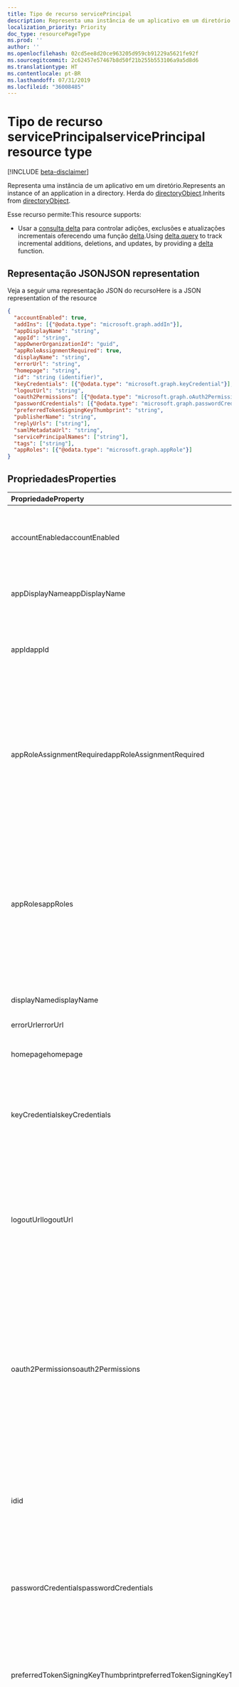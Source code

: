 ```yaml
---
title: Tipo de recurso servicePrincipal
description: Representa uma instância de um aplicativo em um diretório. Herda do directoryObject.
localization_priority: Priority
doc_type: resourcePageType
ms.prod: ''
author: ''
ms.openlocfilehash: 02cd5ee8d20ce963205d959cb91229a5621fe92f
ms.sourcegitcommit: 2c62457e57467b8d50f21b255b553106a9a5d8d6
ms.translationtype: HT
ms.contentlocale: pt-BR
ms.lasthandoff: 07/31/2019
ms.locfileid: "36008485"
---
```

# <a name="serviceprincipal-resource-type"></a><span data-ttu-id="36491-104">Tipo de recurso servicePrincipal</span><span class="sxs-lookup"><span data-stu-id="36491-104">servicePrincipal resource type</span></span>

[!INCLUDE [beta-disclaimer](../../includes/beta-disclaimer.md)]

<span data-ttu-id="36491-105">Representa uma instância de um aplicativo em um diretório.</span><span class="sxs-lookup"><span data-stu-id="36491-105">Represents an instance of an application in a directory.</span></span> <span data-ttu-id="36491-106">Herda do [directoryObject](directoryobject.md).</span><span class="sxs-lookup"><span data-stu-id="36491-106">Inherits from [directoryObject](directoryobject.md).</span></span>

<span data-ttu-id="36491-107">Esse recurso permite:</span><span class="sxs-lookup"><span data-stu-id="36491-107">This resource supports:</span></span>

- <span data-ttu-id="36491-108">Usar a [consulta delta](/graph/delta-query-overview) para controlar adições, exclusões e atualizações incrementais oferecendo uma função [delta](../api/serviceprincipal-delta.md).</span><span class="sxs-lookup"><span data-stu-id="36491-108">Using [delta query](/graph/delta-query-overview) to track incremental additions, deletions, and updates, by providing a [delta](../api/serviceprincipal-delta.md) function.</span></span>

## <a name="json-representation"></a><span data-ttu-id="36491-109">Representação JSON</span><span class="sxs-lookup"><span data-stu-id="36491-109">JSON representation</span></span>
<span data-ttu-id="36491-110">Veja a seguir uma representação JSON do recurso</span><span class="sxs-lookup"><span data-stu-id="36491-110">Here is a JSON representation of the resource</span></span>

<!-- {
  "blockType": "resource",
  "optionalProperties": [
    "appRoleAssignedTo",
    "appRoleAssignments",
    "createdObjects",
    "createdOnBehalfOf",
    "memberOf",
    "oauth2PermissionGrants",
    "ownedObjects",
    "owners"
  ],
  "keyProperty": "id",
  "@odata.type": "microsoft.graph.servicePrincipal"
}-->

```json
{
  "accountEnabled": true,
  "addIns": [{"@odata.type": "microsoft.graph.addIn"}],
  "appDisplayName": "string",
  "appId": "string",
  "appOwnerOrganizationId": "guid",
  "appRoleAssignmentRequired": true,
  "displayName": "string",
  "errorUrl": "string",
  "homepage": "string",
  "id": "string (identifier)",
  "keyCredentials": [{"@odata.type": "microsoft.graph.keyCredential"}],
  "logoutUrl": "string",
  "oauth2Permissions": [{"@odata.type": "microsoft.graph.oAuth2Permission"}],
  "passwordCredentials": [{"@odata.type": "microsoft.graph.passwordCredential"}],
  "preferredTokenSigningKeyThumbprint": "string",
  "publisherName": "string",
  "replyUrls": ["string"],
  "samlMetadataUrl": "string",
  "servicePrincipalNames": ["string"],
  "tags": ["string"],
  "appRoles": [{"@odata.type": "microsoft.graph.appRole"}]
}

```
## <a name="properties"></a><span data-ttu-id="36491-111">Propriedades</span><span class="sxs-lookup"><span data-stu-id="36491-111">Properties</span></span>
| <span data-ttu-id="36491-112">Propriedade</span><span class="sxs-lookup"><span data-stu-id="36491-112">Property</span></span>     | <span data-ttu-id="36491-113">Tipo</span><span class="sxs-lookup"><span data-stu-id="36491-113">Type</span></span> |<span data-ttu-id="36491-114">Descrição</span><span class="sxs-lookup"><span data-stu-id="36491-114">Description</span></span>|
|:---------------|:--------|:----------|
|<span data-ttu-id="36491-115">accountEnabled</span><span class="sxs-lookup"><span data-stu-id="36491-115">accountEnabled</span></span>|<span data-ttu-id="36491-116">Boolean</span><span class="sxs-lookup"><span data-stu-id="36491-116">Boolean</span></span>| <span data-ttu-id="36491-117">**True** se a entidade de serviço estiver habilitada; caso contrário, **false**.</span><span class="sxs-lookup"><span data-stu-id="36491-117">**true** if the service principal account is enabled; otherwise, **false**.</span></span>            |
|<span data-ttu-id="36491-118">appDisplayName</span><span class="sxs-lookup"><span data-stu-id="36491-118">appDisplayName</span></span>|<span data-ttu-id="36491-119">String</span><span class="sxs-lookup"><span data-stu-id="36491-119">String</span></span>|<span data-ttu-id="36491-120">O nome de exibição exposto pelo aplicativo associado.</span><span class="sxs-lookup"><span data-stu-id="36491-120">The display name exposed by the associated application.</span></span>|
|<span data-ttu-id="36491-121">appId</span><span class="sxs-lookup"><span data-stu-id="36491-121">appId</span></span>|<span data-ttu-id="36491-122">String</span><span class="sxs-lookup"><span data-stu-id="36491-122">String</span></span>|<span data-ttu-id="36491-123">O identificador exclusivo do aplicativo associado (sua propriedade **appId**).</span><span class="sxs-lookup"><span data-stu-id="36491-123">The unique identifier for the associated application (its **appId** property).</span></span>|
|<span data-ttu-id="36491-124">appRoleAssignmentRequired</span><span class="sxs-lookup"><span data-stu-id="36491-124">appRoleAssignmentRequired</span></span>|<span data-ttu-id="36491-125">Boolean</span><span class="sxs-lookup"><span data-stu-id="36491-125">Boolean</span></span>|<span data-ttu-id="36491-126">Especifica se um **appRoleAssignment** de um usuário ou grupo é necessário antes que o Azure AD emita um token de usuário ou de acesso ao aplicativo.</span><span class="sxs-lookup"><span data-stu-id="36491-126">Specifies whether an **appRoleAssignment** to a user or group is required before Azure AD will issue a user or access token to the application.</span></span> <span data-ttu-id="36491-127">Não anulável.</span><span class="sxs-lookup"><span data-stu-id="36491-127">Not nullable.</span></span> |
|<span data-ttu-id="36491-128">appRoles</span><span class="sxs-lookup"><span data-stu-id="36491-128">appRoles</span></span>|<span data-ttu-id="36491-129">[appRole](approle.md) collection</span><span class="sxs-lookup"><span data-stu-id="36491-129">[appRole](approle.md) collection</span></span>|<span data-ttu-id="36491-130">As funções do aplicativo expostas pelo aplicativo associado.</span><span class="sxs-lookup"><span data-stu-id="36491-130">The application roles exposed by the associated application.</span></span> <span data-ttu-id="36491-131">Para obter mais informações, confira definição da propriedade **appRoles** na entidade [aplicativo](application.md).</span><span class="sxs-lookup"><span data-stu-id="36491-131">For more information see the **appRoles** property definition on the [application](application.md) entity.</span></span> <span data-ttu-id="36491-132">Não anulável.</span><span class="sxs-lookup"><span data-stu-id="36491-132">Not nullable.</span></span> |
|<span data-ttu-id="36491-133">displayName</span><span class="sxs-lookup"><span data-stu-id="36491-133">displayName</span></span>|<span data-ttu-id="36491-134">String</span><span class="sxs-lookup"><span data-stu-id="36491-134">String</span></span>|<span data-ttu-id="36491-135">O nome de exibição da entidade de serviço.</span><span class="sxs-lookup"><span data-stu-id="36491-135">The display name for the service principal.</span></span>|
|<span data-ttu-id="36491-136">errorUrl</span><span class="sxs-lookup"><span data-stu-id="36491-136">errorUrl</span></span>|<span data-ttu-id="36491-137">String</span><span class="sxs-lookup"><span data-stu-id="36491-137">String</span></span>|            |
|<span data-ttu-id="36491-138">homepage</span><span class="sxs-lookup"><span data-stu-id="36491-138">homepage</span></span>|<span data-ttu-id="36491-139">String</span><span class="sxs-lookup"><span data-stu-id="36491-139">String</span></span>|<span data-ttu-id="36491-140">A URL da home page do aplicativo associado.</span><span class="sxs-lookup"><span data-stu-id="36491-140">The URL to the homepage of the associated   application.</span></span>|
|<span data-ttu-id="36491-141">keyCredentials</span><span class="sxs-lookup"><span data-stu-id="36491-141">keyCredentials</span></span>|<span data-ttu-id="36491-142">[keyCredential](keycredential.md) collection</span><span class="sxs-lookup"><span data-stu-id="36491-142">[keyCredential](keycredential.md) collection</span></span>|<span data-ttu-id="36491-143">A coleção de credenciais principais associada à entidade de serviço.</span><span class="sxs-lookup"><span data-stu-id="36491-143">The collection of key credentials associated with the service principal.</span></span> <span data-ttu-id="36491-144">Não anulável.</span><span class="sxs-lookup"><span data-stu-id="36491-144">Not nullable.</span></span>            |
|<span data-ttu-id="36491-145">logoutUrl</span><span class="sxs-lookup"><span data-stu-id="36491-145">logoutUrl</span></span>|<span data-ttu-id="36491-146">String</span><span class="sxs-lookup"><span data-stu-id="36491-146">String</span></span>| <span data-ttu-id="36491-147">Especifica a URL que será usada pela autorização do serviço da Microsoft para fazer logoff de um usuário usando protocolos de logoff [front-channel](https://openid.net/specs/openid-connect-frontchannel-1_0.html), [back-channel](https://openid.net/specs/openid-connect-backchannel-1_0.html) ou SAML.</span><span class="sxs-lookup"><span data-stu-id="36491-147">Specifies the URL that will be used by Microsoft's authorization service to logout an user using [front-channel](https://openid.net/specs/openid-connect-frontchannel-1_0.html), [back-channel](https://openid.net/specs/openid-connect-backchannel-1_0.html) or SAML logout protocols.</span></span>  |
|<span data-ttu-id="36491-148">oauth2Permissions</span><span class="sxs-lookup"><span data-stu-id="36491-148">oauth2Permissions</span></span>|<span data-ttu-id="36491-149">[oAuth2Permission](oauth2permission.md) collection</span><span class="sxs-lookup"><span data-stu-id="36491-149">[oAuth2Permission](oauth2permission.md) collection</span></span>|<span data-ttu-id="36491-150">As permissões OAuth 2.0 expostas pelo aplicativo associado.</span><span class="sxs-lookup"><span data-stu-id="36491-150">The OAuth 2.0 permissions exposed by the associated application.</span></span> <span data-ttu-id="36491-151">Para obter mais informações, confira a definição da propriedade **oauth2Permissions** na entidade [aplicativo](application.md).</span><span class="sxs-lookup"><span data-stu-id="36491-151">For more information see the **oauth2Permissions** property definition on the [application](application.md) entity.</span></span> <span data-ttu-id="36491-152">Não anulável.</span><span class="sxs-lookup"><span data-stu-id="36491-152">Not nullable.</span></span>            |
|<span data-ttu-id="36491-153">id</span><span class="sxs-lookup"><span data-stu-id="36491-153">id</span></span>|<span data-ttu-id="36491-154">String</span><span class="sxs-lookup"><span data-stu-id="36491-154">String</span></span>|<span data-ttu-id="36491-155">O identificador exclusivo da entidade de serviço.</span><span class="sxs-lookup"><span data-stu-id="36491-155">The unique identifier for the service principal.</span></span> <span data-ttu-id="36491-156">Herdado de [directoryObject](directoryobject.md).</span><span class="sxs-lookup"><span data-stu-id="36491-156">Inherited from [directoryObject](directoryobject.md).</span></span> <span data-ttu-id="36491-157">Chave.</span><span class="sxs-lookup"><span data-stu-id="36491-157">Key.</span></span> <span data-ttu-id="36491-158">Não anulável.</span><span class="sxs-lookup"><span data-stu-id="36491-158">Not nullable.</span></span> <span data-ttu-id="36491-159">Somente leitura.</span><span class="sxs-lookup"><span data-stu-id="36491-159">Read-only.</span></span>|
|<span data-ttu-id="36491-160">passwordCredentials</span><span class="sxs-lookup"><span data-stu-id="36491-160">passwordCredentials</span></span>|<span data-ttu-id="36491-161">[passwordCredential](passwordcredential.md) collection</span><span class="sxs-lookup"><span data-stu-id="36491-161">[passwordCredential](passwordcredential.md) collection</span></span>|<span data-ttu-id="36491-162">A coleção de credenciais de senha associada à entidade de serviço.</span><span class="sxs-lookup"><span data-stu-id="36491-162">The collection of password credentials associated with the service principal.</span></span> <span data-ttu-id="36491-163">Não anulável.</span><span class="sxs-lookup"><span data-stu-id="36491-163">Not nullable.</span></span> |
|<span data-ttu-id="36491-164">preferredTokenSigningKeyThumbprint</span><span class="sxs-lookup"><span data-stu-id="36491-164">preferredTokenSigningKeyThumbprint</span></span>|<span data-ttu-id="36491-165">String</span><span class="sxs-lookup"><span data-stu-id="36491-165">String</span></span>|<span data-ttu-id="36491-166">Reservado apenas para uso interno.</span><span class="sxs-lookup"><span data-stu-id="36491-166">Reserved for internal use only.</span></span> <span data-ttu-id="36491-167">Não escreva ou dependa de alguma forma dessa propriedade.</span><span class="sxs-lookup"><span data-stu-id="36491-167">Do not write or otherwise rely on this property.</span></span> <span data-ttu-id="36491-168">Pode ser removida em versões futuras.</span><span class="sxs-lookup"><span data-stu-id="36491-168">May be removed in future versions.</span></span> |
|<span data-ttu-id="36491-169">publisherName</span><span class="sxs-lookup"><span data-stu-id="36491-169">publisherName</span></span>|<span data-ttu-id="36491-170">String</span><span class="sxs-lookup"><span data-stu-id="36491-170">String</span></span>|<span data-ttu-id="36491-171">O nome de exibição do locatário no qual o aplicativo associado está especificado.</span><span class="sxs-lookup"><span data-stu-id="36491-171">The display name of the tenant in which the associated application is specified.</span></span>|
|<span data-ttu-id="36491-172">replyUrls</span><span class="sxs-lookup"><span data-stu-id="36491-172">replyUrls</span></span>|<span data-ttu-id="36491-173">String collection</span><span class="sxs-lookup"><span data-stu-id="36491-173">String collection</span></span>|<span data-ttu-id="36491-174">As URLs às quais os tokens de usuário são enviados para entrar com aplicativo associado ou os URIs de redirecionamento aos quais os códigos de autorização do OAuth 2.0 e tokens de acesso são enviados para o aplicativo associado.</span><span class="sxs-lookup"><span data-stu-id="36491-174">The URLs that user tokens are sent to for sign in with the associated application, or the redirect URIs that OAuth 2.0 authorization codes and access tokens are sent to for the associated application.</span></span> <span data-ttu-id="36491-175">Não anulável.</span><span class="sxs-lookup"><span data-stu-id="36491-175">Not nullable.</span></span> |
|<span data-ttu-id="36491-176">samlMetadataUrl</span><span class="sxs-lookup"><span data-stu-id="36491-176">samlMetadataUrl</span></span>|<span data-ttu-id="36491-177">String</span><span class="sxs-lookup"><span data-stu-id="36491-177">String</span></span>| |
|<span data-ttu-id="36491-178">servicePrincipalNames</span><span class="sxs-lookup"><span data-stu-id="36491-178">servicePrincipalNames</span></span>|<span data-ttu-id="36491-179">String collection</span><span class="sxs-lookup"><span data-stu-id="36491-179">String collection</span></span>|<span data-ttu-id="36491-180">Os URIs que identificam o aplicativo associado.</span><span class="sxs-lookup"><span data-stu-id="36491-180">The URIs that identify the associated application.</span></span> <span data-ttu-id="36491-181">Para obter mais informações, confira [Objetos do aplicativo e da entidade de serviço](https://msdn.microsoft.com/library/azure/dn132633.aspx). O operador **any** é necessário para expressões de filtro em propriedades de vários valores.</span><span class="sxs-lookup"><span data-stu-id="36491-181">For more information see, [Application Objects and Service Principal Objects](https://msdn.microsoft.com/library/azure/dn132633.aspx).The **any** operator is required for filter expressions on multi-valued properties.</span></span>  <span data-ttu-id="36491-182">Não anulável.</span><span class="sxs-lookup"><span data-stu-id="36491-182">Not nullable.</span></span> |
|<span data-ttu-id="36491-183">tags</span><span class="sxs-lookup"><span data-stu-id="36491-183">tags</span></span>|<span data-ttu-id="36491-184">String collection</span><span class="sxs-lookup"><span data-stu-id="36491-184">String collection</span></span>| <span data-ttu-id="36491-185">Não anulável.</span><span class="sxs-lookup"><span data-stu-id="36491-185">Not nullable.</span></span> |

## <a name="relationships"></a><span data-ttu-id="36491-186">Relações</span><span class="sxs-lookup"><span data-stu-id="36491-186">Relationships</span></span>
| <span data-ttu-id="36491-187">Relação</span><span class="sxs-lookup"><span data-stu-id="36491-187">Relationship</span></span> | <span data-ttu-id="36491-188">Tipo</span><span class="sxs-lookup"><span data-stu-id="36491-188">Type</span></span> |<span data-ttu-id="36491-189">Descrição</span><span class="sxs-lookup"><span data-stu-id="36491-189">Description</span></span>|
|:---------------|:--------|:----------|
|<span data-ttu-id="36491-190">appRoleAssignedTo</span><span class="sxs-lookup"><span data-stu-id="36491-190">appRoleAssignedTo</span></span>|[<span data-ttu-id="36491-191">appRoleAssignment</span><span class="sxs-lookup"><span data-stu-id="36491-191">appRoleAssignment</span></span>](approleassignment.md)|<span data-ttu-id="36491-192">Entidades (usuários, grupos e entidades de serviço) que são atribuídas a essa entidade de serviço.</span><span class="sxs-lookup"><span data-stu-id="36491-192">Principals (users, groups, and service principals) that are assigned to this service principal.</span></span> <span data-ttu-id="36491-193">Somente leitura.</span><span class="sxs-lookup"><span data-stu-id="36491-193">Read-only.</span></span>|
|<span data-ttu-id="36491-194">appRoleAssignments</span><span class="sxs-lookup"><span data-stu-id="36491-194">appRoleAssignments</span></span>|<span data-ttu-id="36491-195">[appRoleAssignment](approleassignment.md) collection</span><span class="sxs-lookup"><span data-stu-id="36491-195">[appRoleAssignment](approleassignment.md) collection</span></span>|<span data-ttu-id="36491-196">Aplicativos aos quais a entidade de serviço é atribuída.</span><span class="sxs-lookup"><span data-stu-id="36491-196">Applications that the service principal is assigned to.</span></span> <span data-ttu-id="36491-197">Somente leitura.</span><span class="sxs-lookup"><span data-stu-id="36491-197">Read-only.</span></span> <span data-ttu-id="36491-198">Anulável.</span><span class="sxs-lookup"><span data-stu-id="36491-198">Nullable.</span></span>|
|<span data-ttu-id="36491-199">createdObjects</span><span class="sxs-lookup"><span data-stu-id="36491-199">createdObjects</span></span>|<span data-ttu-id="36491-200">[directoryObject](directoryobject.md) collection</span><span class="sxs-lookup"><span data-stu-id="36491-200">[directoryObject](directoryobject.md) collection</span></span>|<span data-ttu-id="36491-201">Objetos de diretório criados pela entidade de serviço.</span><span class="sxs-lookup"><span data-stu-id="36491-201">Directory objects created by this service principal.</span></span> <span data-ttu-id="36491-202">Somente leitura.</span><span class="sxs-lookup"><span data-stu-id="36491-202">Read-only.</span></span> <span data-ttu-id="36491-203">Anulável.</span><span class="sxs-lookup"><span data-stu-id="36491-203">Nullable.</span></span>|
|<span data-ttu-id="36491-204">memberOf</span><span class="sxs-lookup"><span data-stu-id="36491-204">memberOf</span></span>|<span data-ttu-id="36491-205">[directoryObject](directoryobject.md) collection</span><span class="sxs-lookup"><span data-stu-id="36491-205">[directoryObject](directoryobject.md) collection</span></span>|<span data-ttu-id="36491-206">Funções das quais essa entidade de serviço é membro.</span><span class="sxs-lookup"><span data-stu-id="36491-206">Roles that this service principal is a member of.</span></span> <span data-ttu-id="36491-207">Métodos HTTP: GET somente leitura.</span><span class="sxs-lookup"><span data-stu-id="36491-207">HTTP Methods: GET Read-only.</span></span> <span data-ttu-id="36491-208">Anulável.</span><span class="sxs-lookup"><span data-stu-id="36491-208">Nullable.</span></span>|
|<span data-ttu-id="36491-209">oauth2PermissionGrants</span><span class="sxs-lookup"><span data-stu-id="36491-209">oauth2PermissionGrants</span></span>|<span data-ttu-id="36491-210">[oAuth2PermissionGrant](oauth2permissiongrant.md) collection</span><span class="sxs-lookup"><span data-stu-id="36491-210">[oAuth2PermissionGrant](oauth2permissiongrant.md) collection</span></span>|<span data-ttu-id="36491-211">Concessões da representação de usuário associadas a essa entidade de serviço.</span><span class="sxs-lookup"><span data-stu-id="36491-211">User impersonation grants associated with this service principal.</span></span> <span data-ttu-id="36491-212">Somente leitura.</span><span class="sxs-lookup"><span data-stu-id="36491-212">Read-only.</span></span> <span data-ttu-id="36491-213">Anulável.</span><span class="sxs-lookup"><span data-stu-id="36491-213">Nullable.</span></span>|
|<span data-ttu-id="36491-214">ownedObjects</span><span class="sxs-lookup"><span data-stu-id="36491-214">ownedObjects</span></span>|<span data-ttu-id="36491-215">[directoryObject](directoryobject.md) collection</span><span class="sxs-lookup"><span data-stu-id="36491-215">[directoryObject](directoryobject.md) collection</span></span>|<span data-ttu-id="36491-216">Objetos de diretório que pertencem a essa entidade de serviço.</span><span class="sxs-lookup"><span data-stu-id="36491-216">Directory objects that are owned by this service principal.</span></span> <span data-ttu-id="36491-217">Somente leitura.</span><span class="sxs-lookup"><span data-stu-id="36491-217">Read-only.</span></span> <span data-ttu-id="36491-218">Anulável.</span><span class="sxs-lookup"><span data-stu-id="36491-218">Nullable.</span></span>|
|<span data-ttu-id="36491-219">owners</span><span class="sxs-lookup"><span data-stu-id="36491-219">owners</span></span>|<span data-ttu-id="36491-220">[directoryObject](directoryobject.md) collection</span><span class="sxs-lookup"><span data-stu-id="36491-220">[directoryObject](directoryobject.md) collection</span></span>|<span data-ttu-id="36491-221">Objetos de diretório que são proprietários dessa entidade de serviço.</span><span class="sxs-lookup"><span data-stu-id="36491-221">Directory objects that are owners of this service principal.</span></span> <span data-ttu-id="36491-222">Os proprietários são um conjunto de usuários não administradores com permissão para modificar esse objeto.</span><span class="sxs-lookup"><span data-stu-id="36491-222">The owners are a set of non-admin users who are allowed to modify this object.</span></span> <span data-ttu-id="36491-223">Somente leitura.</span><span class="sxs-lookup"><span data-stu-id="36491-223">Read-only.</span></span> <span data-ttu-id="36491-224">Anulável.</span><span class="sxs-lookup"><span data-stu-id="36491-224">Nullable.</span></span>|
|<span data-ttu-id="36491-225">política</span><span class="sxs-lookup"><span data-stu-id="36491-225">policy</span></span>|<span data-ttu-id="36491-226">[policy](policy.md) collection</span><span class="sxs-lookup"><span data-stu-id="36491-226">[policy](policy.md) collection</span></span>|<span data-ttu-id="36491-227">As políticas atribuídas a essa entidade de serviço.</span><span class="sxs-lookup"><span data-stu-id="36491-227">The policies assigned to this service principal.</span></span>|

## <a name="methods"></a><span data-ttu-id="36491-228">Métodos</span><span class="sxs-lookup"><span data-stu-id="36491-228">Methods</span></span>

| <span data-ttu-id="36491-229">Método</span><span class="sxs-lookup"><span data-stu-id="36491-229">Method</span></span>       | <span data-ttu-id="36491-230">Tipo de retorno</span><span class="sxs-lookup"><span data-stu-id="36491-230">Return Type</span></span>  |<span data-ttu-id="36491-231">Descrição</span><span class="sxs-lookup"><span data-stu-id="36491-231">Description</span></span>|
|:---------------|:--------|:----------|
|[<span data-ttu-id="36491-232">Get servicePrincipal</span><span class="sxs-lookup"><span data-stu-id="36491-232">Get servicePrincipal</span></span>](../api/serviceprincipal-get.md) | [<span data-ttu-id="36491-233">servicePrincipal</span><span class="sxs-lookup"><span data-stu-id="36491-233">servicePrincipal</span></span>](serviceprincipal.md) |<span data-ttu-id="36491-234">Leia as propriedades e as relações do objeto servicePrincipal.</span><span class="sxs-lookup"><span data-stu-id="36491-234">Read properties and relationships of servicePrincipal object.</span></span>|
|[<span data-ttu-id="36491-235">List servicePrincipals</span><span class="sxs-lookup"><span data-stu-id="36491-235">List servicePrincipals</span></span>](../api/serviceprincipal-list.md) | <span data-ttu-id="36491-236">[servicePrincipal](serviceprincipal.md) collection</span><span class="sxs-lookup"><span data-stu-id="36491-236">[servicePrincipal](serviceprincipal.md) collection</span></span> | <span data-ttu-id="36491-237">Recupere uma lista de objetos servicePrincipal.</span><span class="sxs-lookup"><span data-stu-id="36491-237">Retrieve a list of servicePrincipal objects.</span></span> |
|[<span data-ttu-id="36491-238">Create appRoleAssignment</span><span class="sxs-lookup"><span data-stu-id="36491-238">Create appRoleAssignment</span></span>](../api/serviceprincipal-post-approleassignments.md) |[<span data-ttu-id="36491-239">appRoleAssignment</span><span class="sxs-lookup"><span data-stu-id="36491-239">appRoleAssignment</span></span>](approleassignment.md)| <span data-ttu-id="36491-240">Crie um novo appRoleAssignment postando-o na coleção appRoleAssignments.</span><span class="sxs-lookup"><span data-stu-id="36491-240">Create a new appRoleAssignment by posting to the appRoleAssignments collection.</span></span>|
|[<span data-ttu-id="36491-241">List appRoleAssignments</span><span class="sxs-lookup"><span data-stu-id="36491-241">List appRoleAssignments</span></span>](../api/serviceprincipal-list-approleassignments.md) |<span data-ttu-id="36491-242">[appRoleAssignment](approleassignment.md) collection</span><span class="sxs-lookup"><span data-stu-id="36491-242">[appRoleAssignment](approleassignment.md) collection</span></span>| <span data-ttu-id="36491-243">Obtenha uma coleção de objeto appRoleAssignment.</span><span class="sxs-lookup"><span data-stu-id="36491-243">Get a appRoleAssignment object collection.</span></span>|
|[<span data-ttu-id="36491-244">List createdObjects</span><span class="sxs-lookup"><span data-stu-id="36491-244">List createdObjects</span></span>](../api/serviceprincipal-list-createdobjects.md) |<span data-ttu-id="36491-245">[directoryObject](directoryobject.md) collection</span><span class="sxs-lookup"><span data-stu-id="36491-245">[directoryObject](directoryobject.md) collection</span></span>| <span data-ttu-id="36491-246">Obtenha uma coleção de objeto createdObject.</span><span class="sxs-lookup"><span data-stu-id="36491-246">Get a createdObject object collection.</span></span>|
|[<span data-ttu-id="36491-247">List memberOf</span><span class="sxs-lookup"><span data-stu-id="36491-247">List memberOf</span></span>](../api/serviceprincipal-list-memberof.md) |<span data-ttu-id="36491-248">[directoryObject](directoryobject.md) collection</span><span class="sxs-lookup"><span data-stu-id="36491-248">[directoryObject](directoryobject.md) collection</span></span>| <span data-ttu-id="36491-249">Obtenha grupos dos quais essa entidade de serviço é membro direto da propriedade de navegação memberOf.</span><span class="sxs-lookup"><span data-stu-id="36491-249">Get the groups that this service principal is a direct member of from the memberOf navigation property.</span></span>|
|[<span data-ttu-id="36491-250">List transitive memberOf</span><span class="sxs-lookup"><span data-stu-id="36491-250">List transitive memberOf</span></span>](../api/serviceprincipal-list-transitivememberof.md) |<span data-ttu-id="36491-251">[directoryObject](directoryobject.md) collection</span><span class="sxs-lookup"><span data-stu-id="36491-251">[directoryObject](directoryobject.md) collection</span></span>| <span data-ttu-id="36491-252">Liste os grupos dos quais essa entidade de serviço é membro.</span><span class="sxs-lookup"><span data-stu-id="36491-252">List the groups that this service principal is a member of.</span></span> <span data-ttu-id="36491-253">Essa operação é transitiva e inclui os grupos dos quais essa entidade de serviço é um membro aninhado.</span><span class="sxs-lookup"><span data-stu-id="36491-253">This operation is transitive and includes the groups that this service principal is a nested member of.</span></span> |
|[<span data-ttu-id="36491-254">List assigned policies</span><span class="sxs-lookup"><span data-stu-id="36491-254">List assigned policies</span></span>](../api/policy-list-assigned.md)| <span data-ttu-id="36491-255">Coleção [policy](policy.md)</span><span class="sxs-lookup"><span data-stu-id="36491-255">[policy](policy.md) collection</span></span>| <span data-ttu-id="36491-256">Obtenha todas as políticas atribuídas a esse objeto.</span><span class="sxs-lookup"><span data-stu-id="36491-256">Get all policies assigned to this object.</span></span>|
|[<span data-ttu-id="36491-257">List oauth2PermissionGrants</span><span class="sxs-lookup"><span data-stu-id="36491-257">List oauth2PermissionGrants</span></span>](../api/serviceprincipal-list-oauth2permissiongrants.md) |<span data-ttu-id="36491-258">[oAuth2PermissionGrant](oauth2permissiongrant.md) collection</span><span class="sxs-lookup"><span data-stu-id="36491-258">[oAuth2PermissionGrant](oauth2permissiongrant.md) collection</span></span>| <span data-ttu-id="36491-259">Obtenha uma coleção de objeto oAuth2PermissionGrant.</span><span class="sxs-lookup"><span data-stu-id="36491-259">Get a oAuth2PermissionGrant object collection.</span></span>|
|[<span data-ttu-id="36491-260">List ownedObjects</span><span class="sxs-lookup"><span data-stu-id="36491-260">List ownedObjects</span></span>](../api/serviceprincipal-list-ownedobjects.md) |<span data-ttu-id="36491-261">[directoryObject](directoryobject.md) collection</span><span class="sxs-lookup"><span data-stu-id="36491-261">[directoryObject](directoryobject.md) collection</span></span>| <span data-ttu-id="36491-262">Obtenha uma coleção de objeto ownedObject.</span><span class="sxs-lookup"><span data-stu-id="36491-262">Get a ownedObject object collection.</span></span>|
|[<span data-ttu-id="36491-263">Add owner</span><span class="sxs-lookup"><span data-stu-id="36491-263">Add owner</span></span>](../api/serviceprincipal-post-owners.md) |[<span data-ttu-id="36491-264">directoryObject</span><span class="sxs-lookup"><span data-stu-id="36491-264">directoryObject</span></span>](directoryobject.md)| <span data-ttu-id="36491-265">Crie um novo proprietário postando na coleção owners.</span><span class="sxs-lookup"><span data-stu-id="36491-265">Create a new owner by posting to the owners collection.</span></span>|
|[<span data-ttu-id="36491-266">Listar proprietários</span><span class="sxs-lookup"><span data-stu-id="36491-266">List owners</span></span>](../api/serviceprincipal-list-owners.md) |<span data-ttu-id="36491-267">[directoryObject](directoryobject.md) collection</span><span class="sxs-lookup"><span data-stu-id="36491-267">[directoryObject](directoryobject.md) collection</span></span>| <span data-ttu-id="36491-268">Obtenha uma coleção de objeto owner.</span><span class="sxs-lookup"><span data-stu-id="36491-268">Get a owner object collection.</span></span>|
|[<span data-ttu-id="36491-269">Update</span><span class="sxs-lookup"><span data-stu-id="36491-269">Update</span></span>](../api/serviceprincipal-update.md) | [<span data-ttu-id="36491-270">servicePrincipal</span><span class="sxs-lookup"><span data-stu-id="36491-270">servicePrincipal</span></span>](serviceprincipal.md)  |<span data-ttu-id="36491-271">Atualize o objeto servicePrincipal.</span><span class="sxs-lookup"><span data-stu-id="36491-271">Update servicePrincipal object.</span></span> |
|[<span data-ttu-id="36491-272">Delete</span><span class="sxs-lookup"><span data-stu-id="36491-272">Delete</span></span>](../api/serviceprincipal-delete.md) | <span data-ttu-id="36491-273">Nenhum</span><span class="sxs-lookup"><span data-stu-id="36491-273">None</span></span> |<span data-ttu-id="36491-274">Exclua o objeto servicePrincipal.</span><span class="sxs-lookup"><span data-stu-id="36491-274">Delete servicePrincipal object.</span></span> |
|[<span data-ttu-id="36491-275">checkMemberGroups</span><span class="sxs-lookup"><span data-stu-id="36491-275">checkMemberGroups</span></span>](../api/serviceprincipal-checkmembergroups.md)|<span data-ttu-id="36491-276">String collection</span><span class="sxs-lookup"><span data-stu-id="36491-276">String collection</span></span>||
|[<span data-ttu-id="36491-277">getMemberGroups</span><span class="sxs-lookup"><span data-stu-id="36491-277">getMemberGroups</span></span>](../api/serviceprincipal-getmembergroups.md)|<span data-ttu-id="36491-278">String collection</span><span class="sxs-lookup"><span data-stu-id="36491-278">String collection</span></span>||
|[<span data-ttu-id="36491-279">getMemberObjects</span><span class="sxs-lookup"><span data-stu-id="36491-279">getMemberObjects</span></span>](../api/serviceprincipal-getmemberobjects.md)|<span data-ttu-id="36491-280">String collection</span><span class="sxs-lookup"><span data-stu-id="36491-280">String collection</span></span>||
|[<span data-ttu-id="36491-281">delta</span><span class="sxs-lookup"><span data-stu-id="36491-281">delta</span></span>](../api/serviceprincipal-delta.md)|<span data-ttu-id="36491-282">servicePrincipal collection</span><span class="sxs-lookup"><span data-stu-id="36491-282">servicePrincipal collection</span></span>| <span data-ttu-id="36491-283">Obtenha alterações incrementais para entidades de serviço.</span><span class="sxs-lookup"><span data-stu-id="36491-283">Get incremental changes for service principals.</span></span> |

<!-- uuid: 8fcb5dbc-d5aa-4681-8e31-b001d5168d79
2015-10-25 14:57:30 UTC -->
<!--
{
  "type": "#page.annotation",
  "description": "servicePrincipal resource",
  "keywords": "",
  "section": "documentation",
  "tocPath": "",
  "suppressions": []
}
-->
